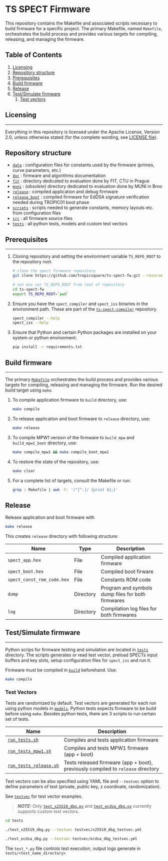 # TS SPECT Firmware

This repository contains the Makefile and associated scripts necessary to build firmware for a specific project. The primary Makefile, named `Makefile`, orchestrates the build process and provides various targets for compiling, releasing, and managing the firmware.

## Table of Contents

1. [Licensing](#license)
2. [Repository structure](#repostruct)
3. [Prerequisites](#prereq)
4. [Build firmware](#fwbuild)
5. [Release](#release)
6. [Test/Simulate firmware](#fwtestsim)
   1. [Test vectors](#testvec)


## Licensing <a name="license"></a>
---
Everything in this repository is licensed under the Apache License, Version 2.0, unless otherwise stated (for the complete wording, see [LICENSE file](LICENSE)).

## Repository structure <a name="repostruct"></a>

- [`data`](data/) : configuration files for constants used by the firmware (primes, curve parameters, etc.)
- [`doc`](doc/) : firmware and algorithms documentation
- [`fit`](fit/) : directory dedicated to evaluation done by FIT, CTU in Prague
- [`muni`](muni/) : (_obsolete_) directory dedicated to evaluation done by MUNI in Brno
- [`release`](release/) : compiled application and debug firmware
- [`release_boot`](release_boot/) : compiled firmware for EdDSA signature verification needed during TROPIC01 boot phase
- [`scripts`](scripts/) : scripts needed to generate constants, memory layouts etc. from configuration files
- [`src`](src/) : all firmware source files
- [`tests`](tests/) : all python tests, models and custom test vectors

## Prerequisites <a name="prereq"></a>
---
1. Cloning repository and setting the environment variable `TS_REPO_ROOT` to the repository root.

   ```bash
   # clone the spect firmware repository 
   git clone https://github.com/tropicsquare/ts-spect-fw.git --recurse-submodules

   # set env var TS_REPO_ROOT from root of repository
   cd ts-spect-fw
   export TS_REPO_ROOT=`pwd`
   ```

2. Ensure you have the `spect_compiler` and `spect_iss` binaries in the environment path. These are part
of the [`ts-spect-compiler`](https://github.com/tropicsquare/ts-spect-compiler)
repository.

   ```bash
   spect_compiler --help
   spect_iss --help
   ```

3. Ensure that Python and certain Python packages are installed on your system or python environment:
   ```bash
   pip install -r requirements.txt
   ```

## Build firmware <a name="fwbuild"></a>
---
The primary [`Makefile`](Makefile) orchestrates the build process and provides
various targets for compiling, releasing and managing the firmware. Run the desired build target using `make`.


1. To compile application firmware to `build` directory, use:

   ```bash
   make compile
   ```

2. To release application and boot firmware to `release` directory, use:

   ```bash
   make release
   ```

3. To compile MPW1 version of the firmware to `build_mpw` and `build_mpw1_boot` directory, use:

   ```bash
   make compile_mpw1 && make compile_boot_mpw1
   ```

2. To restore the state of the repository, use:

   ```bash
   make clear
   ```

5. For a complete list of targets, consult the Makefile or run:
   ```bash
   grep : Makefile | awk -F: '/^[^.]/ {print $1;}'
   ```

## Release <a name="release"></a>

Release application and boot firmware with

```bash
make release
```

This creates `release` directory with following structure:

| Name | Type | Description |
| - | - | - |
| `spect_app.hex` | File | Compiled application firmware |
| `spect_boot.hex` | File | Compiled boot firware |
| `spect_const_rom_code.hex` | File | Constants ROM code |
| `dump` | Directory |  Program and symbols dump files for both firmwares |
| `log` | Directory | Compilation log files for both firmwares |

## Test/Simulate firmware <a name="fwtestsim"></a>
---
Python scrips for firmware testing and simulation are located in [`tests`](tests) directory. The scripts generates or read test vector, preload SPECTs input buffers and key slots, setup configuration files for `spect_iss` and run it.

Firmware must be compiled in [`build`](build) beforehand. Use:

   ```bash
   make compile
   ```

### Test Vectors <a name="testvec"></a>

Tests are randomized by default. Test vectors are generated for each run using python models in [`models`](tests/models). Python tests expects firmware to be build before using `make`. Besides python tests, there are 3 scripts to run certain set of tests.

| Name | Description |
| - | - |
| [`run_tests.sh`](tests/run_tests.sh) | Compiles and tests application firmware |
| [`run_tests_mpw1.sh`](tests/run_tests_mpw1.sh) | Compiles and tests MPW1 firmware (app + boot) |
| [`run_tests_release.sh`](tests/run_tests_release.sh) | Tests released firmware (app + boot), previously compiled to `release` directory |

Test vectors can be also specified using YAML file and `--testvec` option to define parameters of test (private, public key, z coordinate, randomization). 

See [`testvec`](tests/testvec) for test vector examples.

> **_NOTE:_** Only [`test_x25519_dbg.py`](tests/test_x25519_dbg.py) and [`test_ecdsa_dbg.py`](tests/test_ecdsa_dbg.py) currently supports custom test vectors.


   ```bash
   cd tests
   ```
   
   ```bash
   ./test_x25519_dbg.py --testvec testvec/x25519_dbg_testvec.yml
   ```

   ```bash
   ./test_ecdsa_dbg.py --testvec testvec/ecdsa_dbg_testvec.yml
   ```

   The `test_*.py` file controls test execution, output logs generate in `tests/<test_name_directory>`

